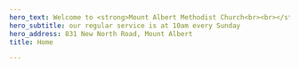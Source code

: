 ```yaml
---
hero_text: Welcome to <strong>Mount Albert Methodist Church<br><br></strong>
hero_subtitle: our regular service is at 10am every Sunday
hero_address: 831 New North Road, Mount Albert
title: Home

---
```

<Hero
    :text="$page.frontmatter.hero_text"
    :subtitle="$page.frontmatter.hero_subtitle"
    :address="$page.frontmatter.hero_address"
/>
